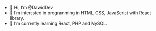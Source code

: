 - 👋 Hi, I’m @DawidDev
- 👀 I’m interested in programming in HTML, CSS, JavaScript with React library.
- 🌱 I’m currently learning React, PHP and MySQL.


